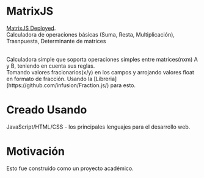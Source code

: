 # MatrixJS

[MatrixJS Deployed](https://jeyson-pereira.github.io/MatrixJS/).
<br />
Calculadora de operaciones básicas (Suma, Resta, Multiplicación), Trasnpuesta, Determinante de matrices
<br />

<br />
Calculadora simple que soporta operaciones simples entre matrices(nxm) A y B, teniendo en cuenta sus reglas.
<br />
Tomando valores fracionarios(x/y) en los campos y arrojando valores float en formato de fracción.
Usando la [Libreria](https://github.com/infusion/Fraction.js/) para esto.
<br />

# Creado Usando

JavaScript/HTML/CSS - los principales lenguajes para el desarrollo web.
<br />

# Motivación

Esto fue construido como un proyecto académico.
